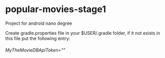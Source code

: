 # popular-movies-stage1
Project for android nano degree

Create gradle.properties file in your $USER/.gradle folder, if it not exists
in this file put the following entry:


###### MyTheMovieDBApiToken="<YOUR API KEY>"
